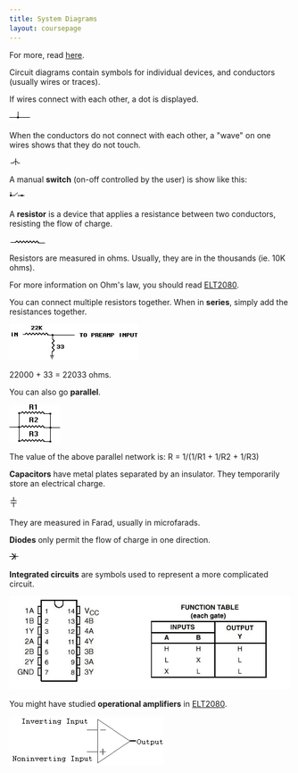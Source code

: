 ```yaml
---
title: System Diagrams
layout: coursepage
---
```


For more, read [here](http://www.learn-c.com/schemat.htm).

Circuit diagrams contain symbols for individual devices, and conductors (usually wires or traces).

If wires connect with each other, a dot is displayed.

![](/img/system-diagrams/1.jpg)

When the conductors do not connect with each other, a "wave" on one wires shows that they do not touch.

![](/img/system-diagrams/2.jpg)

A manual **switch** (on-off controlled by the user) is show like this:

![](/img/system-diagrams/3.jpg)

A **resistor** is a device that applies a resistance between two conductors, resisting the flow of charge.

![](/img/system-diagrams/4.jpg)

Resistors are measured in ohms. Usually, they are in the thousands (ie. 10K ohms).

For more information on Ohm's law, you should read [ELT2080](/courses/ELT2080/1-ControlSystem/2-CircuitsAndOhmsLaw/).

You can connect multiple resistors together. When in **series**, simply add the resistances together.

![](/img/system-diagrams/5.gif)

22000 + 33 = 22033 ohms.

You can also go **parallel**.

![](/img/system-diagrams/6.gif)

The value of the above parallel network is: R = 1/(1/R1 + 1/R2 + 1/R3)

**Capacitors** have metal plates separated by an insulator. They temporarily store an electrical charge.

![](/img/system-diagrams/7.jpg)

They are measured in Farad, usually in microfarads.

**Diodes** only permit the flow of charge in one direction.

![](/img/system-diagrams/8.jpg)

**Integrated circuits** are symbols used to represent a more complicated circuit.

![](/img/system-diagrams/9.jpg)

You might have studied **operational amplifiers** in [ELT2080](http://0.0.0.0:4000/courses/ELT2080/3-Devices/2-Semiconductors/).

![](/img/system-diagrams/10.jpg)
